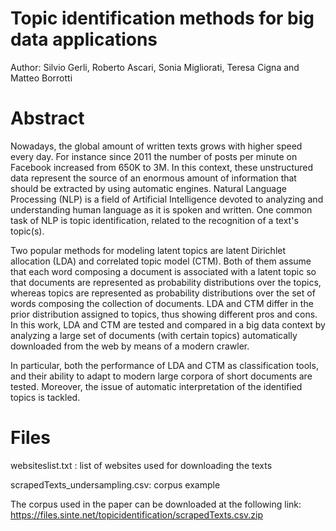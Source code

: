 # Topic identification methods for big data applications
Author: Silvio Gerli, Roberto Ascari, Sonia Migliorati, Teresa Cigna and Matteo Borrotti

# Abstract
Nowadays, the global amount of written texts grows with higher speed every day. For instance since 2011 the number of posts per minute on Facebook increased from 650K to 3M. In this context, these unstructured data represent the source of an enormous amount of information that should be extracted by using automatic engines. Natural Language Processing (NLP) is a field of Artificial Intelligence devoted to analyzing and understanding human language as it is spoken and written. One common task of NLP is topic identification, related to the recognition of a text's topic(s). 
 
Two popular methods for modeling latent topics are latent Dirichlet allocation (LDA) and correlated topic model (CTM). Both of them assume that each word composing a document is associated with a latent topic so that documents are represented as probability distributions over the topics, whereas topics are represented as probability distributions over the set of words composing the collection of documents. 
LDA and CTM differ in the prior distribution assigned to topics, thus showing different pros and cons.
In this work, LDA and CTM are tested and compared in a big data context by analyzing a  large set of documents (with certain topics) automatically downloaded from the web by means of a modern crawler.

In particular,  both the performance of LDA and CTM as classification tools, and their ability to adapt to modern large corpora of short documents are tested. Moreover, the issue of automatic interpretation of the identified topics is tackled.

# Files
websiteslist.txt : list of websites used for downloading the texts 

scrapedTexts_undersampling.csv: corpus example 

The corpus used in the paper can be downloaded at the following link: https://files.sinte.net/topicidentification/scrapedTexts.csv.zip
